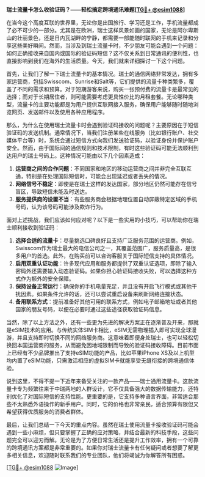 **瑞士流量卡怎么收验证码？——轻松搞定跨境通讯难题[[TG💪+ @esim1088](https://t.me/s/esim1088)]**

在当今这个高度互联的世界里，无论你是出国旅行、学习还是工作，手机流量都成了必不可少的一部分。尤其是在欧洲，瑞士这样风景如画的国家，无论是阿尔卑斯山的壮丽景色，还是日内瓦湖畔的宁静，都需要一部能随时联网的手机来记录和分享这些美好瞬间。然而，当涉及到瑞士流量卡时，不少朋友可能会遇到一个问题：如何正确接收来自国内或国际的验证码短信？这不仅关系到日常通讯的便利性，也直接影响到我们在海外的生活质量。今天，我们就来详细探讨一下这个问题。

首先，让我们了解一下瑞士流量卡的基本情况。瑞士的通信网络非常发达，拥有多家运营商，包括Swisscom、Sunrise和Salt等，它们提供的流量卡种类繁多，覆盖了不同的需求和预算。对于短期游客来说，购买一张预付费的流量卡是最常见的选择；而对于长期居住者，则可能需要考虑更具性价比的月租套餐。无论哪种类型，流量卡的主要功能都是为用户提供互联网接入服务，确保用户能够随时随地浏览网页、发送邮件以及使用各种应用程序。

那么，为什么在使用瑞士流量卡时会遇到验证码接收的问题呢？主要原因在于短信验证码的发送机制。通常情况下，当我们注册某些在线服务（比如银行账户、社交媒体平台等）时，系统会通过短信方式向我们发送验证码，以验证身份并保护账户安全。然而，由于国际间的通信规则和技术限制，有时这些验证码可能无法顺利到达用户的瑞士号码上。这种情况可能由以下几个因素造成：

1. **运营商之间的合作问题**：不同国家和地区的移动运营商之间并非完全互联互通，特别是在处理国际短信时，可能会出现延迟或者丢失的情况。
2. **网络信号不稳定**：即使是在瑞士这样的发达国家，部分地区仍然可能存在信号盲区，导致短信未能及时送达。
3. **服务提供商的设置不当**：有些服务商会根据地理位置自动屏蔽特定区域的手机号码，认为该号码可能涉及欺诈行为。

面对上述挑战，我们应该如何应对呢？以下是一些实用的小技巧，可以帮助你在瑞士顺利接收到验证码：

1. **选择合适的流量卡**：尽量挑选口碑良好且支持广泛服务范围的运营商。例如，Swisscom作为瑞士最大的电信公司之一，其覆盖范围广，服务质量高，是很多用户的首选。此外，在购买前可以咨询客服关于国际短信支持的具体情况。
2. **启用双重认证功能**：许多现代应用和服务都提供了双重认证选项，即除了输入密码外还需要输入动态验证码。如果你担心验证码接收失败，可以选择这种方式作为额外的安全保障。
3. **保持设备正常运行**：确保你的手机电量充足，并且没有开启飞行模式或其他干扰因素。如果条件允许的话，还可以尝试重启设备来刷新网络连接状态。
4. **备用联系方式**：提前准备好其他可用的联系方式，例如电子邮箱地址或者其他国家的朋友号码，以便在必要时通过这些途径获取验证码信息。

当然，除了以上方法之外，还有一些更为先进的解决方案正在逐渐普及开来，那就是eSIM技术的应用。与传统实体SIM卡相比，eSIM无需物理插入即可实现全球漫游，并且支持即时切换不同的网络服务商。这意味着即便身处瑞士，也可以轻松切换回本国运营商的服务，从而避免因地域限制而导致的验证码接收障碍。目前市面上已经有不少品牌推出了支持eSIM功能的产品，比如苹果iPhone XS及以上机型均内置了eSIM功能，只需激活相应的虚拟SIM卡就能享受无缝衔接的跨境通信体验。

说到这里，不得不提一下近年来备受关注的一款产品——瑞士通用流量卡。这款流量卡专为频繁往来于中瑞两地的人群设计，它不仅具备强大的数据传输能力，还特别优化了对国际短信的支持性能。更重要的是，它支持多种语言界面，非常适合那些不太熟悉外语操作的新手用户。同时，它的价格也非常亲民，适合预算有限但又希望获得优质服务的消费者群体。

最后，让我们总结一下今天的重点内容。虽然在瑞士使用流量卡接收验证码可能会遇到一些小麻烦，但只要掌握了正确的应对策略，并结合最新的科技手段，这些问题完全可以迎刃而解。无论是为了方便日常生活还是提升工作效率，拥有一个可靠的跨境通讯方案都是非常重要的。如果你对瑞士流量卡有任何疑问或者想要了解更多相关信息，欢迎随时联系我们的专业团队，他们将竭诚为你解答所有困惑。

[[TG💪+ @esim1088](https://t.me/s/esim1088) ![Image](https://i.postimg.cc/4NQfJmqS/Snipaste-2025-05-13-00-14-12.png)]
